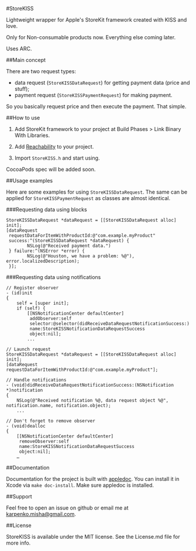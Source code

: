#StoreKISS

Lightweight wrapper for Apple's StoreKit framework created with KISS and love.

Only for Non-consumable products now. Everything else coming later.

Uses ARC.

##Main concept

There are two request types:

- data request (`StoreKISSDataRequest`) for getting payment data (price and stuff);
- payment request (`StoreKISSPaymentRequest`) for making payment.

So you basically request price and then execute the payment. That simple.

##How to use

1. Add StoreKit framework to your project at Build Phases > Link Binary With Libraries.

1. Add [Reachability](https://github.com/tonymillion/Reachability) to your project.

1. Import `StoreKISS.h` and start using.

CocoaPods spec will be added soon.

##Usage examples

Here are some examples for using `StoreKISSDataRequest`. The same can be applied for `StoreKISSPaymentRequest` as classes are almost identical.

###Requesting data using blocks

```objc
StoreKISSDataRequest *dataRequest = [[StoreKISSDataRequest alloc] init];
[dataRequest
 requestDataForItemWithProductId:@"com.example.myProduct"
 success:^(StoreKISSDataRequest *dataRequest) {
        NSLog(@"Received payment data.")
 } failure:^(NSError *error) {
        NSLog(@"Houston, we have a problem: %@"), error.localizedDescription); 
 }];
 ```
	 
###Requesting data using notifications

	// Register observer
	- (id)init
	{
	    self = [super init];
	    if (self) {
			[[NSNotificationCenter defaultCenter]
			 addObserver:self
			 selector:@selector(didReceiveDataRequestNotificationSuccess:)
			 name:StoreKISSNotificationDataRequestSuccess
			 object:nil];
			...

	// Launch request
	StoreKISSDataRequest *dataRequest = [[StoreKISSDataRequest alloc] init];
	[dataRequest requestDataForItemWithProductId:@"com.example.myProduct"];
	
	// Handle notifications
	- (void)didReceiveDataRequestNotificationSuccess:(NSNotification *)notification
	{
		NSLog(@"Received notification %@, data request object %@", notification.name, notification.object);
		...
	
	// Don't forget to remove observer
	- (void)dealloc
	{
		[[NSNotificationCenter defaultCenter]
		 removeObserver:self
		 name:StoreKISSNotificationDataRequestSuccess
		 object:nil];
		…

##Documentation

Documentation for the project is built with [appledoc](http://gentlebytes.com/appledoc/). You can install it in Xcode via `make doc-install`. Make sure appledoc is installed.

##Support

Feel free to open an issue on github or email me at [karpenko.misha@gmail.com](mailto:karpenko.misha@gmail.com).

##License

StoreKISS is available under the MIT license. See the License.md file for more info.
